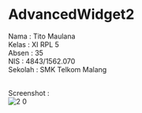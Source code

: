 # AdvancedWidget2

Nama      : Tito Maulana<br>
Kelas     : XI RPL 5<br>
Absen     : 35<br>
NIS       : 4843/1562.070<br>
Sekolah   : SMK Telkom Malang<br><br>

Screenshot :<br>
![2 0](https://cloud.githubusercontent.com/assets/21335132/22535613/c779bf0e-e92e-11e6-94d8-f88b02cbdda2.png)
